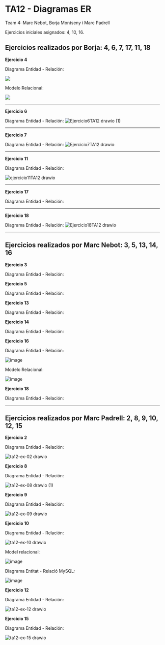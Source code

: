 # TA12 - Diagramas ER
Team 4: Marc Nebot, Borja Montseny i Marc Padrell

Ejercicios iniciales asignados: 4, 10, 16.

## Ejercicios realizados por Borja: 4, 6, 7, 17, 11, 18

**Ejercicio 4**

Diagrama Entidad - Relación:

<img src="https://user-images.githubusercontent.com/68342939/164973334-691f8663-a708-41e1-9fc3-ec1c1febdcf5.png">


Modelo Relacional:

<img src="https://cdn.discordapp.com/attachments/959500501957877760/966652562637987860/unknown.png">

<hr>

**Ejercicio 6**

Diagrama Entidad - Relación:
![Ejercicio6TA12 drawio (1)](https://user-images.githubusercontent.com/68342939/164627859-889eb3c4-70ad-44d2-8ede-cda0acd33207.png)

<hr>

**Ejercicio 7**

Diagrama Entidad - Relación:
![Ejercicio7TA12 drawio](https://user-images.githubusercontent.com/68342939/164996573-2fba00a8-75f3-449f-8349-148127a9f757.png)

<hr>

**Ejercicio 11**

Diagrama Entidad - Relación:

![ejercicio11TA12 drawio](https://user-images.githubusercontent.com/68342939/165628045-38893030-afa4-4a22-9872-c7b9ef4779e3.png)


<hr>

**Ejercicio 17**

Diagrama Entidad - Relación:

<hr>

**Ejercicio 18**

Diagrama Entidad - Relación:
![Ejercicio18TA12 drawio](https://user-images.githubusercontent.com/68342939/164784100-3e62b244-eeb4-4f14-9550-e59eab110d68.png)

<hr>

## Ejercicios realizados por Marc Nebot: 3, 5, 13, 14, 16

**Ejercicio 3**

Diagrama Entidad - Relación:



**Ejercicio 5**

Diagrama Entidad - Relación:



**Ejercicio 13**

Diagrama Entidad - Relación:



**Ejercicio 14**

Diagrama Entidad - Relación:



**Ejercicio 16**

Diagrama Entidad - Relación:

![image](https://user-images.githubusercontent.com/103039613/164432849-e4cd3f12-692b-4b03-bf63-3e58cf8b4e9c.png)

Modelo Relacional:

![image](https://user-images.githubusercontent.com/103039613/164432954-76efa8e5-d687-4575-a4ea-7cbb67426158.png)

**Ejercicio 18**

Diagrama Entidad - Relación:

<hr>

## Ejercicios realizados por Marc Padrell: 2, 8, 9, 10, 12, 15

**Ejercicio 2**

Diagrama Entidad - Relación:

![ta12-ex-02 drawio](https://user-images.githubusercontent.com/79224406/164485762-13cd1841-6969-49b9-925c-aeae55bb80d7.png)

**Ejercicio 8**

Diagrama Entidad - Relación:

![ta12-ex-08 drawio (1)](https://user-images.githubusercontent.com/79224406/164498736-289b9739-c845-4bab-aa37-6ded805d2a5d.png)

**Ejercicio 9**

Diagrama Entidad - Relación:

![ta12-ex-09 drawio](https://user-images.githubusercontent.com/79224406/164502225-9cddf273-ff90-4a7d-a9d7-091f4bb3d869.png)

**Ejercicio 10**

Diagrama Entidad - Relación:

![ta12-ex-10 drawio](https://user-images.githubusercontent.com/79224406/164705090-0acbc53f-0c4e-4878-a563-f5354ef8a7e0.png)

Model relacional: <br>

![image](https://user-images.githubusercontent.com/79224406/164705299-d7495109-b22a-4ba1-a026-a0914ebadbee.png)

Diagrama Entitat - Relació MySQL:

![image](https://user-images.githubusercontent.com/79224406/165075176-44a14482-cb88-4e53-9f78-92fce0cbb08f.png)


**Ejercicio 12**

Diagrama Entidad - Relación:

![ta12-ex-12 drawio](https://user-images.githubusercontent.com/79224406/164509036-5a3af0a6-4e44-4b4d-bb2a-a3c32530df13.png)

**Ejercicio 15**

Diagrama Entidad - Relación:

![ta12-ex-15 drawio](https://user-images.githubusercontent.com/79224406/164510333-e98b31bf-3d24-4aa2-b4ef-661820996e5e.png)


